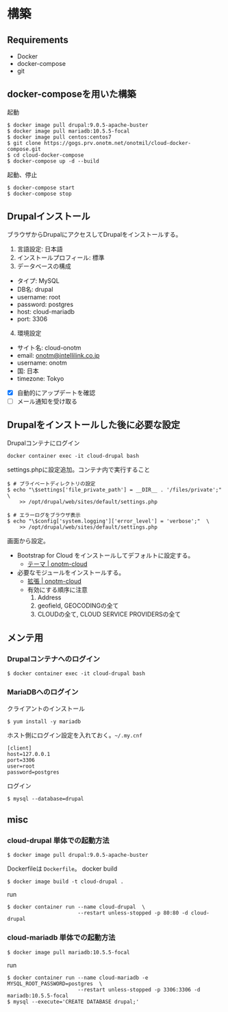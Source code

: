 # 構築

## Requirements

* Docker
* docker-compose
* git

## docker-composeを用いた構築

起動

```
$ docker image pull drupal:9.0.5-apache-buster
$ docker image pull mariadb:10.5.5-focal
$ docker image pull centos:centos7
$ git clone https://gogs.prv.onotm.net/onotmil/cloud-docker-compose.git
$ cd cloud-docker-compose
$ docker-compose up -d --build
```

起動、停止

```
$ docker-compose start
$ docker-compose stop
```


## Drupalインストール

ブラウザからDrupalにアクセスしてDrupalをインストールする。

1. 言語設定: 日本語
2. インストールプロフィール: 標準
3. データベースの構成
  - タイプ: MySQL
  - DB名: drupal
  - username: root
  - password: postgres
  - host: cloud-mariadb
  - port: 3306
4. 環境設定
  - サイト名: cloud-onotm
  - email: onotm@intellilink.co.jp
  - username: onotm
  - 国: 日本
  - timezone: Tokyo
  - [x] 自動的にアップデートを確認
  - [ ] メール通知を受け取る

## Drupalをインストールした後に必要な設定

Drupalコンテナにログイン

```
docker container exec -it cloud-drupal bash
```

settings.phpに設定追加。コンテナ内で実行すること

```
$ # プライベートディレクトリの設定
$ echo "\$settings['file_private_path'] = __DIR__ . '/files/private';"  \
    >> /opt/drupal/web/sites/default/settings.php

$ # エラーログをブラウザ表示
$ echo "\$config['system.logging']['error_level'] = 'verbose';"  \
    >> /opt/drupal/web/sites/default/settings.php
```

画面から設定。

* Bootstrap for Cloud をインストールしてデフォルトに設定する。
  - [テーマ | onotm-cloud](http://workstation.onotm/admin/appearance)
* 必要なモジュールをインストールする。
  - [拡張 | onotm-cloud](http://workstation.onotm/admin/modules)
  - 有効にする順序に注意
    1. Address
    2. geofield, GEOCODINGの全て
    3. CLOUDの全て, CLOUD SERVICE PROVIDERSの全て


## メンテ用

### Drupalコンテナへのログイン

```
$ docker container exec -it cloud-drupal bash
```

### MariaDBへのログイン

クライアントのインストール

```
$ yum install -y mariadb
```

ホスト側にログイン設定を入れておく。`~/.my.cnf`

```
[client]
host=127.0.0.1
port=3306
user=root
password=postgres
```

ログイン

```
$ mysql --database=drupal
```


## misc

### cloud-drupal 単体での起動方法

```
$ docker image pull drupal:9.0.5-apache-buster
```

Dockerfileは `Dockerfile`。
docker build

```
$ docker image build -t cloud-drupal .
```

run

```
$ docker container run --name cloud-drupal  \
                       --restart unless-stopped -p 80:80 -d cloud-drupal
```


### cloud-mariadb 単体での起動方法

```
$ docker image pull mariadb:10.5.5-focal
```

run

```
$ docker container run --name cloud-mariadb -e MYSQL_ROOT_PASSWORD=postgres  \
                       --restart unless-stopped -p 3306:3306 -d mariadb:10.5.5-focal
$ mysql --execute='CREATE DATABASE drupal;'
```
